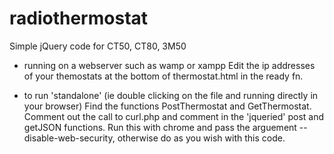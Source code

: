 # radiothermostat
Simple jQuery code for CT50, CT80, 3M50

* running on a webserver such as wamp or xampp
Edit the ip addresses of your themostats at the bottom of thermostat.html in the ready fn.

* to run 'standalone' (ie double clicking on the file and running directly in your browser)
Find the functions PostThermostat and GetThermostat.  Comment out the call to curl.php and comment in the 'jqueried' post and getJSON functions.
Run this with chrome and pass the arguement --disable-web-security, otherwise do as you wish with this code.
